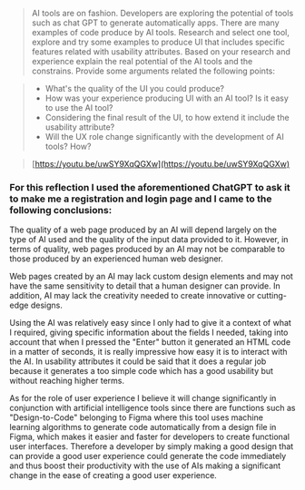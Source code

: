 


> AI tools are on fashion. Developers are exploring the potential of tools such as chat GPT to generate automatically apps. There are many examples of code produce by AI tools. Research and select one tool, explore and try some examples to produce UI that includes specific features related with usability attributes. Based on your research and experience explain the real potential of the AI tools and the constrains. Provide some arguments related the following points:

> -   What's the quality of the UI you could produce?
> -   How was your experience producing UI with an AI tool? Is it easy to use the AI tool?
> -   Considering the final result of the UI, to how extend it include the usability attribute?
> -   Will the UX role change significantly with the development of AI tools? How?

> [https://youtu.be/uwSY9XqQGXw](https://youtu.be/uwSY9XqQGXw)

### For this reflection I used the aforementioned ChatGPT to ask it to make me a registration and login page and I came to the following conclusions:

  

The quality of a web page produced by an AI will depend largely on the type of AI used and the quality of the input data provided to it. However, in terms of quality, web pages produced by an AI may not be comparable to those produced by an experienced human web designer.

  

Web pages created by an AI may lack custom design elements and may not have the same sensitivity to detail that a human designer can provide. In addition, AI may lack the creativity needed to create innovative or cutting-edge designs.

  

Using the AI was relatively easy since I only had to give it a context of what I required, giving specific information about the fields I needed, taking into account that when I pressed the "Enter" button it generated an HTML code in a matter of seconds, it is really impressive how easy it is to interact with the AI. In usability attributes it could be said that it does a regular job because it generates a too simple code which has a good usability but without reaching higher terms.

  

As for the role of user experience I believe it will change significantly in conjunction with artificial intelligence tools since there are functions such as "Design-to-Code" belonging to Figma where this tool uses machine learning algorithms to generate code automatically from a design file in Figma, which makes it easier and faster for developers to create functional user interfaces. Therefore a developer by simply making a good design that can provide a good user experience could generate the code immediately and thus boost their productivity with the use of AIs making a significant change in the ease of creating a good user experience.
